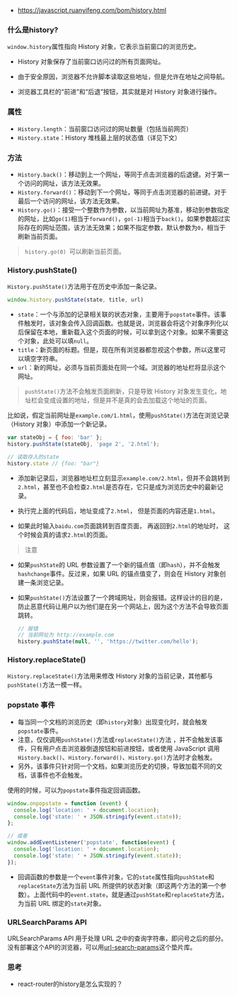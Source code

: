 - https://javascript.ruanyifeng.com/bom/history.html



### 什么是history?

`window.history`属性指向 History 对象，它表示当前窗口的浏览历史。

- History 对象保存了当前窗口访问过的所有页面网址。
- 由于安全原因，浏览器不允许脚本读取这些地址，但是允许在地址之间导航。

- 浏览器工具栏的“前进”和“后退”按钮，其实就是对 History 对象进行操作。



### 属性

- `History.length`：当前窗口访问过的网址数量（包括当前网页）
- `History.state`：History 堆栈最上层的状态值（详见下文）



### 方法

- `History.back()`：移动到上一个网址，等同于点击浏览器的后退键。对于第一个访问的网址，该方法无效果。
- `History.forward()`：移动到下一个网址，等同于点击浏览器的前进键。对于最后一个访问的网址，该方法无效果。
- `History.go()`：接受一个整数作为参数，以当前网址为基准，移动到参数指定的网址，比如`go(1)`相当于`forward()`，`go(-1)`相当于`back()`。如果参数超过实际存在的网址范围，该方法无效果；如果不指定参数，默认参数为`0`，相当于刷新当前页面。



> `history.go(0) `可以刷新当前页面。



### History.pushState()

`History.pushState()`方法用于在历史中添加一条记录。

```js
window.history.pushState(state, title, url)
```

- `state`：一个与添加的记录相关联的状态对象，主要用于`popstate`事件。该事件触发时，该对象会传入回调函数。也就是说，浏览器会将这个对象序列化以后保留在本地，重新载入这个页面的时候，可以拿到这个对象。如果不需要这个对象，此处可以填`null`。
- `title`：新页面的标题。但是，现在所有浏览器都忽视这个参数，所以这里可以填空字符串。
- `url`：新的网址，必须与当前页面处在同一个域。浏览器的地址栏将显示这个网址。



> `pushState()`方法不会触发页面刷新，只是导致 History 对象发生变化，地址栏会变成设置的地址，但是并不是真的会去加载这个地址的页面。

比如说，假定当前网址是`example.com/1.html`，使用`pushState()`方法在浏览记录（History 对象）中添加一个新记录。

```js
var stateObj = { foo: 'bar' };
history.pushState(stateObj, 'page 2', '2.html');

// 读取存入的state
history.state // {foo: "bar"}
```

- 添加新记录后，浏览器地址栏立刻显示`example.com/2.html`，但并不会跳转到`2.html`，甚至也不会检查`2.html`是否存在，它只是成为浏览历史中的最新记录。

- 执行完上面的代码后，地址变成了`2.html`， 但是页面的内容还是`1.html`。
- 如果此时输入`baidu.com`页面跳转到百度页面， 再返回到`2.html`的地址时， 这个时候会真的请求`2.html`的页面。



> 注意

- 如果`pushState`的 URL 参数设置了一个新的锚点值（即`hash`），并不会触发`hashchange`事件。反过来，如果 URL 的锚点值变了，则会在 History 对象创建一条浏览记录。

- 如果`pushState()`方法设置了一个跨域网址，则会报错。这样设计的目的是，防止恶意代码让用户以为他们是在另一个网站上，因为这个方法不会导致页面跳转。

  ```js
  // 报错
  // 当前网址为 http://example.com
  history.pushState(null, '', 'https://twitter.com/hello');
  ```



### History.replaceState()

`History.replaceState()`方法用来修改 History 对象的当前记录，其他都与`pushState()`方法一模一样。





### popstate 事件

- 每当同一个文档的浏览历史（即`history`对象）出现变化时，就会触发`popstate`事件。
- 注意，仅仅调用`pushState()`方法或`replaceState()`方法 ，并不会触发该事件，只有用户点击浏览器倒退按钮和前进按钮，或者使用 JavaScript 调用`History.back()`、`History.forward()`、`History.go()`方法时才会触发。
- 另外，该事件只针对同一个文档，如果浏览历史的切换，导致加载不同的文档，该事件也不会触发。

使用的时候，可以为`popstate`事件指定回调函数。

```js
window.onpopstate = function (event) {
  console.log('location: ' + document.location);
  console.log('state: ' + JSON.stringify(event.state));
};

// 或者
window.addEventListener('popstate', function(event) {
  console.log('location: ' + document.location);
  console.log('state: ' + JSON.stringify(event.state));
});
```

- 回调函数的参数是一个`event`事件对象，它的`state`属性指向`pushState`和`replaceState`方法为当前 URL 所提供的状态对象（即这两个方法的第一个参数）。上面代码中的`event.state`，就是通过`pushState`和`replaceState`方法，为当前 URL 绑定的`state`对象。



### URLSearchParams API

URLSearchParams API 用于处理 URL 之中的查询字符串，即问号之后的部分。没有部署这个API的浏览器，可以用[url-search-params](https://github.com/WebReflection/url-search-params)这个垫片库。



### 思考

- react-router的history是怎么实现的？